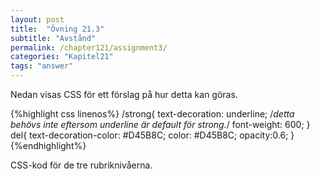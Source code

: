 ```yaml
---
layout: post
title:  "Övning 21.3"
subtitle: "Avstånd"
permalink: /chapter121/assignment3/
categories: "Kapitel21"
tags: "answer"
---
```

Nedan visas CSS för ett förslag på hur detta kan göras.  

{%highlight css linenos%}
/strong{
  text-decoration: underline; /*detta behövs inte eftersom underline är default för strong.*/
  font-weight: 600;
}
del{
  text-decoration-color: #D45B8C;
  color: #D45B8C;
  opacity:0.6;
}
{%endhighlight%}
<figcaption>CSS-kod för de tre rubriknivåerna.</figcaption>
